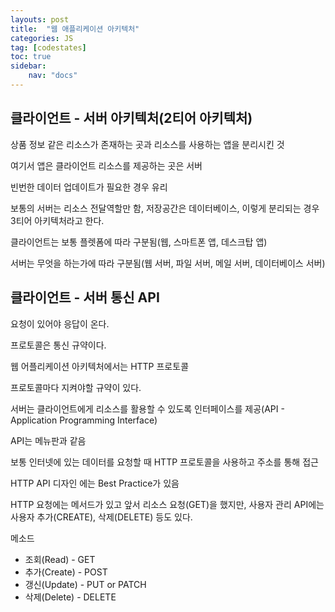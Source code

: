 ```yaml
---
layouts: post
title:  "웹 애플리케이션 아키텍처"
categories: JS
tag: [codestates]
toc: true
sidebar:
    nav: "docs"
---
```


## 클라이언트 - 서버 아키텍처(2티어 아키텍처)

상품 정보 같은 리소스가 존재하는 곳과 리소스를 사용하는 앱을 분리시킨 것

여기서 앱은 클라이언트 리소스를 제공하는 곳은 서버

빈번한 데이터 업데이트가 필요한 경우 유리

보통의 서버는 리소스 전달역할만 함, 저장공간은 데이터베이스, 이렇게 분리되는 경우 3티어 아키텍처라고 한다.

클라이언트는 보통 플렛폼에 따라 구분됨(웹, 스마트폰 앱, 데스크탑 앱)

서버는 무엇을 하는가에 따라 구분됨(웹 서버, 파일 서버, 메일 서버, 데이터베이스 서버)

## 클라이언트 - 서버 통신 API

요청이 있어야 응답이 온다.

프로토콜은 통신 규약이다.

웹 어플리케이션 아키텍처에서는 HTTP 프로토콜

프로토콜마다 지켜야할 규약이 있다.

서버는 클라이언트에게 리소스를 활용할 수 있도록 인터페이스를 제공(API - Application Programming Interface)

API는 메뉴판과 같음

보통 인터넷에 있는 데이터를 요청할 때 HTTP 프로토콜을 사용하고 주소를 통해 접근

HTTP API 디자인 에는 Best Practice가 있음

HTTP 요청에는 메서드가 있고 앞서 리소스 요청(GET)을 했지만, 사용자 관리 API에는 사용자 추가(CREATE), 삭제(DELETE) 등도 있다.

메소드
- 조회(Read) - GET
- 추가(Create) - POST
- 갱신(Update) - PUT or PATCH
- 삭제(Delete) - DELETE